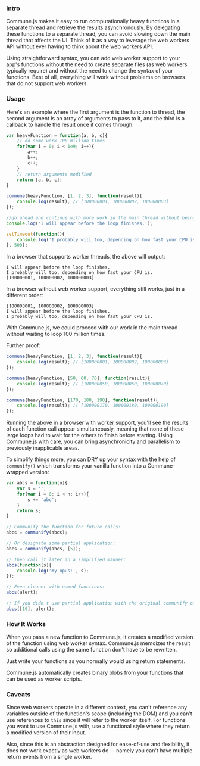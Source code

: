 ### Intro
Commune.js makes it easy to run computationally heavy functions in a separate
thread and retrieve the results asynchronously. By delegating these functions
to a separate thread, you can avoid slowing down the main thread that affects
the UI. Think of it as a way to leverage the web workers API without ever having
to think about the web workers API.

Using straightforward syntax, you can add web worker support to your app's
functions without the need to create separate files (as web workers typically
require) and without the need to change the syntax of your functions. Best of
all, everything will work without problems on browsers that do not support web
workers.


### Usage
Here's an example where the first argument is the function to thread, the second
argument is an array of arguments to pass to it, and the third is a callback to
handle the result once it comes through:

```javascript
var heavyFunction = function(a, b, c){
    // do some work 100 million times
    for(var i = 0; i < 1e9; i++){
        a++;
        b++;
        c++;
    }
    // return arguments modified
    return [a, b, c];
}

commune(heavyFunction, [1, 2, 3], function(result){
    console.log(result); // [100000001, 100000002, 100000003]
});

//go ahead and continue with more work in the main thread without being held up:
console.log('I will appear before the loop finishes.');

setTimeout(function(){
    console.log('I probably will too, depending on how fast your CPU is.');
}, 500);

```

In a browser that supports worker threads, the above will output:

```
I will appear before the loop finishes.
I probably will too, depending on how fast your CPU is.
[100000001, 100000002, 100000003]
```

In a browser without web worker support, everything still works, just in a
different order:

```
[100000001, 100000002, 100000003]
I will appear before the loop finishes.
I probably will too, depending on how fast your CPU is.
```

With Commune.js, we could proceed with our work in the main thread without
waiting to loop 100 million times.

Further proof:

```javascript
commune(heavyFunction, [1, 2, 3], function(result){
    console.log(result); // [100000001, 100000002, 100000003]
});

commune(heavyFunction, [50, 60, 70], function(result){
    console.log(result); // [100000050, 100000060, 100000070]
});

commune(heavyFunction, [170, 180, 190], function(result){
    console.log(result); // [100000170, 100000180, 100000190]
});
```

Running the above in a browser with worker support, you'll see the results of
each function call appear simultaneously, meaning that none of these large loops
had to wait for the others to finish before starting. Using Commune.js with
care, you can bring asynchronicity and parallelism to previously inapplicable
areas.

To simplify things more, you can DRY up your syntax with the help of
`communify()` which transforms your vanilla function into a Commune-wrapped
version:

```javascript
var abcs = function(n){
    var s = '';
    for(var i = 0; i < n; i++){
        s += 'abc';
    }
    return s;
}

// Communify the function for future calls:
abcs = communify(abcs);

// Or designate some partial application:
abcs = communify(abcs, [5]);

// Then call it later in a simplified manner:
abcs(function(s){
    console.log('my opus:', s);
});

// Even cleaner with named functions:
abcs(alert);

// If you didn't use partial application with the original communify call:
abcs([10], alert);
```


### How It Works
When you pass a new function to Commune.js, it creates a modified version of the
function using web worker syntax. Commune.js memoizes the result so additional
calls using the same function don't have to be rewritten.

Just write your functions as you normally would using return statements.

Commune.js automatically creates binary blobs from your functions that can be
used as worker scripts.


### Caveats
Since web workers operate in a different context, you can't reference any
variables outside of the function's scope (including the DOM) and you can't
use references to `this` since it will refer to the worker itself. For functions
you want to use Commune.js with, use a functional style where they return a
modified version of their input.

Also, since this is an abstraction designed for ease-of-use and flexibility,
it does not work exactly as web workers do -- namely you can't have multiple
return events from a single worker.

